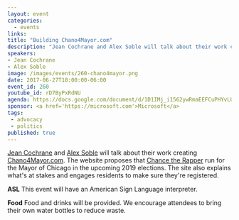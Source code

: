 ```yaml
---
layout: event
categories: 
  - events
links:
title: "Building Chano4Mayor.com"
description: "Jean Cochrane and Alex Soble will talk about their work creating Chano4Mayor.com. The website proposes that Chance the Rapper run for the Mayor of Chicago in the upcoming 2019 elections. The site also explains what’s at stakes and engages residents to make sure they’re registered."
speakers:
- Jean Cochrane
- Alex Soble
image: /images/events/260-chano4mayor.png
date: 2017-06-27T18:00:00-06:00
event_id: 260
youtube_id: rD7ByPxRdNU
agenda: https://docs.google.com/document/d/1D1IMj_i1562ywRmaEEFCuPHYvLU8hz9wrmWwbFvhzvQ/edit#
sponsor: <a href='https://microsoft.com'>Microsoft</a>
tags:
 - advocacy
 - politics
published: true
---
```


[Jean Cochrane](https://twitter.com/jean_cochrane) and [Alex Soble](https://twitter.com/alexsoble) will talk about their work creating [Chano4Mayor.com](https://chano4mayor.com/). The website proposes that [Chance the Rapper](https://en.wikipedia.org/wiki/Chance_the_Rapper) run for the Mayor of Chicago in the upcoming 2019 elections. The site also explains what's at stakes and engages residents to make sure they're registered. 

**ASL** This event will have an American Sign Language interpreter.

**Food** Food and drinks will be provided. We encourage attendees to bring their own water bottles to reduce waste.